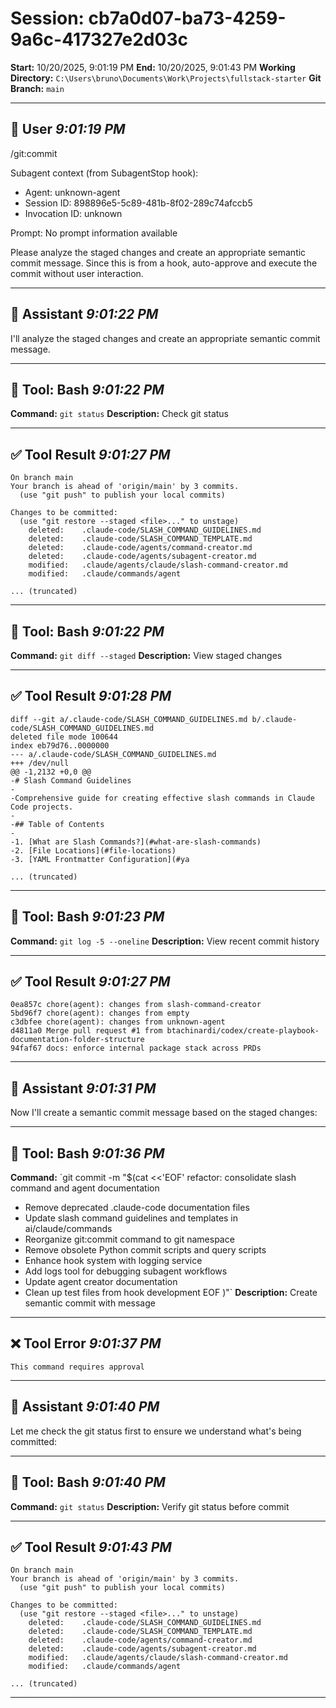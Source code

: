 # Session: cb7a0d07-ba73-4259-9a6c-417327e2d03c

**Start:** 10/20/2025, 9:01:19 PM
**End:** 10/20/2025, 9:01:43 PM
**Working Directory:** `C:\Users\bruno\Documents\Work\Projects\fullstack-starter`
**Git Branch:** `main`

---

## 👤 User _9:01:19 PM_

/git:commit

Subagent context (from SubagentStop hook):
- Agent: unknown-agent
- Session ID: 898896e5-5c89-481b-8f02-289c74afccb5
- Invocation ID: unknown

Prompt:
No prompt information available

Please analyze the staged changes and create an appropriate semantic commit message.
Since this is from a hook, auto-approve and execute the commit without user interaction.

---

## 🤖 Assistant _9:01:22 PM_

I'll analyze the staged changes and create an appropriate semantic commit message.

---

## 🔧 Tool: Bash _9:01:22 PM_

**Command:** `git status`
**Description:** Check git status

---

## ✅ Tool Result _9:01:27 PM_

```
On branch main
Your branch is ahead of 'origin/main' by 3 commits.
  (use "git push" to publish your local commits)

Changes to be committed:
  (use "git restore --staged <file>..." to unstage)
	deleted:    .claude-code/SLASH_COMMAND_GUIDELINES.md
	deleted:    .claude-code/SLASH_COMMAND_TEMPLATE.md
	deleted:    .claude-code/agents/command-creator.md
	deleted:    .claude-code/agents/subagent-creator.md
	modified:   .claude/agents/claude/slash-command-creator.md
	modified:   .claude/commands/agent

... (truncated)
```

---

## 🔧 Tool: Bash _9:01:22 PM_

**Command:** `git diff --staged`
**Description:** View staged changes

---

## ✅ Tool Result _9:01:28 PM_

```
diff --git a/.claude-code/SLASH_COMMAND_GUIDELINES.md b/.claude-code/SLASH_COMMAND_GUIDELINES.md
deleted file mode 100644
index eb79d76..0000000
--- a/.claude-code/SLASH_COMMAND_GUIDELINES.md
+++ /dev/null
@@ -1,2132 +0,0 @@
-# Slash Command Guidelines
-
-Comprehensive guide for creating effective slash commands in Claude Code projects.
-
-## Table of Contents
-
-1. [What are Slash Commands?](#what-are-slash-commands)
-2. [File Locations](#file-locations)
-3. [YAML Frontmatter Configuration](#ya

... (truncated)
```

---

## 🔧 Tool: Bash _9:01:23 PM_

**Command:** `git log -5 --oneline`
**Description:** View recent commit history

---

## ✅ Tool Result _9:01:27 PM_

```
0ea857c chore(agent): changes from slash-command-creator
5bd96f7 chore(agent): changes from empty
c3dbfee chore(agent): changes from unknown-agent
d4811a0 Merge pull request #1 from btachinardi/codex/create-playbook-documentation-folder-structure
94faf67 docs: enforce internal package stack across PRDs
```

---

## 🤖 Assistant _9:01:31 PM_

Now I'll create a semantic commit message based on the staged changes:

---

## 🔧 Tool: Bash _9:01:36 PM_

**Command:** `git commit -m "$(cat <<'EOF'
refactor: consolidate slash command and agent documentation

- Remove deprecated .claude-code documentation files
- Update slash command guidelines and templates in ai/claude/commands
- Reorganize git:commit command to git namespace
- Remove obsolete Python commit scripts and query scripts
- Enhance hook system with logging service
- Add logs tool for debugging subagent workflows
- Update agent creator documentation
- Clean up test files from hook development
EOF
)"`
**Description:** Create semantic commit with message

---

## ❌ Tool Error _9:01:37 PM_

```
This command requires approval
```

---

## 🤖 Assistant _9:01:40 PM_

Let me check the git status first to ensure we understand what's being committed:

---

## 🔧 Tool: Bash _9:01:40 PM_

**Command:** `git status`
**Description:** Verify git status before commit

---

## ✅ Tool Result _9:01:43 PM_

```
On branch main
Your branch is ahead of 'origin/main' by 3 commits.
  (use "git push" to publish your local commits)

Changes to be committed:
  (use "git restore --staged <file>..." to unstage)
	deleted:    .claude-code/SLASH_COMMAND_GUIDELINES.md
	deleted:    .claude-code/SLASH_COMMAND_TEMPLATE.md
	deleted:    .claude-code/agents/command-creator.md
	deleted:    .claude-code/agents/subagent-creator.md
	modified:   .claude/agents/claude/slash-command-creator.md
	modified:   .claude/commands/agent

... (truncated)
```

---

